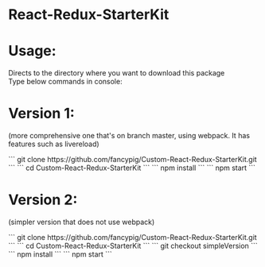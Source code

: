 # React-Redux-StarterKit


# Usage:
<p>Directs to the directory where you want to download this package <br/>
Type below commands in console: </p>

<h1>Version 1:</h1>
<p>(more comprehensive one that's on branch master, using webpack. It has features such as livereload)</p>
```
git clone https://github.com/fancypig/Custom-React-Redux-StarterKit.git
```
```
cd Custom-React-Redux-StarterKit
```
```
npm install
```
```
npm start
```

<h1>Version 2:</h1>
<p>(simpler version that does not use webpack)</p>
```
git clone https://github.com/fancypig/Custom-React-Redux-StarterKit.git
```
```
cd Custom-React-Redux-StarterKit
```
```
git checkout simpleVersion
```
```
npm install
```
```
npm start
```
